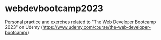 # webdevbootcamp2023
Personal practice and exercises related to "The Web Developer Bootcamp 2023" on Udemy (https://www.udemy.com/course/the-web-developer-bootcamp/)
